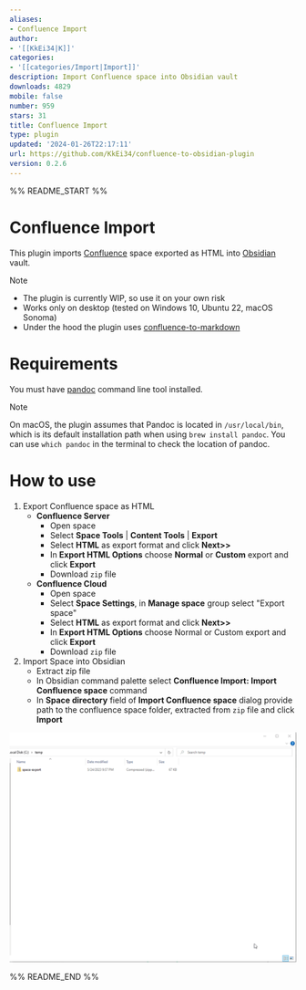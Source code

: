 ```yaml
---
aliases:
- Confluence Import
author:
- '[[KkEi34|K]]'
categories:
- '[[categories/Import|Import]]'
description: Import Confluence space into Obsidian vault
downloads: 4829
mobile: false
number: 959
stars: 31
title: Confluence Import
type: plugin
updated: '2024-01-26T22:17:11'
url: https://github.com/KkEi34/confluence-to-obsidian-plugin
version: 0.2.6
---
```


%% README_START %%

# Confluence Import

This plugin imports [Confluence](https://www.atlassian.com/software/confluence) space exported as HTML into [Obsidian](https://obsidian.md) vault.

> [!NOTE]
> - The plugin is currently WIP, so use it on your own risk
> - Works only on desktop (tested on Windows 10, Ubuntu 22, macOS Sonoma)
> - Under the hood the plugin uses [confluence-to-markdown](https://github.com/KkEi34/confluence-to-markdown)

# Requirements
You must have [pandoc](http://pandoc.org/installing.html) command line tool installed.
> [!NOTE]
> On macOS, the plugin assumes that Pandoc is located in `/usr/local/bin`, which is its default installation path when using `brew install pandoc`.
> You can use `which pandoc` in the terminal to check the location of pandoc.

# How to use
1. Export Confluence space as HTML
   - **Confluence Server**
     - Open space
     - Select **Space Tools** | **Content Tools** | **Export** 
     - Select **HTML** as export format and click **Next>>**
     - In **Export HTML Options** choose **Normal** or **Custom** export and click **Export**
     - Download `zip` file
   - **Confluence Cloud**
     - Open space
     - Select **Space Settings**, in **Manage space** group select "Export space"
     - Select **HTML** as export format and click **Next>>**
     - In **Export HTML Options** choose Normal or Custom export and click **Export**
     - Download `zip` file
 2. Import Space into Obsidian
    - Extract zip file
    - In Obsidian command palette select **Confluence Import: Import Confluence space** command
    - In **Space directory** field of **Import Confluence space** dialog provide path to the confluence space folder, extracted from `zip` file and click **Import**

![import-space](https://raw.githubusercontent.com/KkEi34/confluence-to-obsidian-plugin/HEAD/docs/assets/import-space.gif)



%% README_END %%
